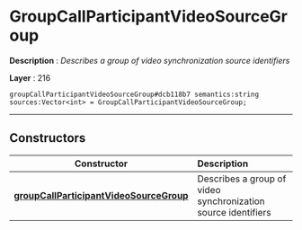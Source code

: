# GroupCallParticipantVideoSourceGroup

**Description** : *Describes a group of video synchronization source identifiers*

**Layer** : 216

```tl
groupCallParticipantVideoSourceGroup#dcb118b7 semantics:string sources:Vector<int> = GroupCallParticipantVideoSourceGroup;
```

---

## Constructors

| Constructor | Description |
| :---: | :--- |
| [**groupCallParticipantVideoSourceGroup**](constructor/groupCallParticipantVideoSourceGroup) | Describes a group of video synchronization source identifiers |